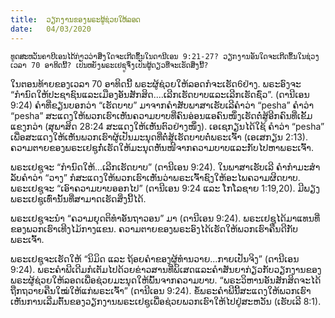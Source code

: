 ```yaml
---
title:  ວຽກງານຂອງພຣະຜູ້ຊ່ວຍໃຫ້ລອດ
date:   04/03/2020
---
```


`ທູດສະຫວັນຄາບີເອນໄດ້ກ່າວວ່າສິ່ງໃດຈະເກີດຂຶ້ນໃນດານີເອນ 9:21-27? ວຽກງານອັນໃດຈະເກີດຂຶ້ນໃນຊ່ວງເວລາ 70 ອາທິດນີ້? ເປັນຫຍັງພຣະເຢຊູຈຶ່ງເປັນຜູ້ດຽວທີ່ຈະເຮັດສິ່ງນີ້?`

ໃນຕອນທ້າຍຂອງເວລາ 70 ອາທິດນີ້ ພຣະຜູ້ຊ່ວຍໃຫ້ລອດກໍຈະເຮັດ6ຢ່າງ. ພຣະອົງຈະ “ກຳນົດໃຫ້ປະຊາຊົນແລະເມືອງອັນສັກສິດ....ເລີກເຮັດບາບແລະເລີກເຮັດຊົ່ວ”. (ດານີເອນ 9:24) ຄໍາທີ່ຂຽນບອກວ່າ “ເຮັດບາບ” ມາຈາກຄຳສັບພາສາເຮັບເລີຄຳວ່າ “pesha” ຄຳວ່າ “pesha” ສະແດງໃຫ້ພວກເຮົາເຫັນຄວາມບາບທີ່ຄົນອ່ອນແອຄົນໜຶ່ງເຮັດຕໍ່ສູ້ອີກຄົນທີ່ເຂັ້ມແຂງກວ່າ (ສຸພາສິດ 28:24 ສະແດງໃຫ້ເຫັນຕົວຢ່າງໜຶ່ງ). ເອເຊກຽນໄດ້ໃຊ້ ຄຳວ່າ “pesha” ເພື່ອສະແດງໃຫ້ເຫັນພວກເຮົາຜູ້ເປັນມະນຸດທີ່ຕໍ່ສູ້ເຮັດບາບຕໍ່ພຣະເຈົ້າ (ເອເສກຽນ 2:13). ຄວາມຕາຍຂອງພຣະເຢຊູກໍ່ເຮັດໃຫ້ມະນຸດຫັນໜີຈາກຄວາມບາບແລະກັບໄປຫາພຣະເຈົ້າ.

ພຣະເຢຊູຈະ “ກຳນົດໃຫ້...ເລີກເຮັດບາບ” (ດານີເອນ 9:24). ໃນພາສາເຮັບເລີ ຄໍາກໍາມະສໍາລັບຄໍາວ່າ “ວາງ” ກໍສະແດງໃຫ້ພວກເຮົາເຫັນວ່າພຣະເຈົ້າຊົງໃຫ້ອະໄພຄວາມຜິດບາບ. ພຣະເຢຊູຈະ “ເອົາຄວາມບາບອອກໄປ” (ດານີເອນ 9:24 ແລະ ໂກໂລຊາຍ 1:19,20). ມີພຽງພຣະເຢຊູເທົ່ານັ້ນທີ່ສາມາດເຮັດສິ່ງນີ້ໄດ້.

ພຣະເຢຊູຈະນຳ “ຄວາມຍຸດຕິທຳອັນຖາວອນ” ມາ (ດານີເອນ 9:24). ພຣະເຢຊູໄດ້ມາແທນທີ່ຂອງພວກເຮົາເທີງໄມ້ກາງແຂນ. ຄວາມຕາຍຂອງພຣະອົງໄດ້ເຮັດໃຫ້ພວກເຮົາຄືນດີກັບພຣະເຈົ້າ.

ພຣະເຢຊູຈະເຮັດໃຫ້ “ນິມິດ ແລະ ຖ້ອຍຄຳຂອງຜູ້ທຳນວາຍ...ກາຍເປັນຈິງ” (ດານີເອນ 9:24). ພຣະຄໍາພີເດີມກໍເຕັມໄປດ້ວຍຂ່າວສານທີ່ພິເສດແລະຄຳສັນຍາກ່ຽວກັບວຽກງານຂອງພຣະຜູ້ຊ່ວຍໃຫ້ລອດເພື່ອຊ່ວຍມະນຸດໃຫ້ພົ້ນຈາກຄວາມບາບ. “ພຣະວິຫານອັນສັກສິດຈະໄດ້ຖືກຖວາຍຄືນໃໝ່ໃຫ້ແກ່ພຣະເຈົ້າ” (ດານີເອນ 9:24). ຂໍ້ພຣະຄຳພີນີ້ສະແດງໃຫ້ພວກເຮົາເຫັນການເລີ່ມຕົ້ນຂອງວຽກງານພຣະເຢຊູເພື່ອຊ່ວຍພວກເຮົາໃຫ້ໄປຢູ່ສະຫວັນ (ເຮັບເລີ 8:1).